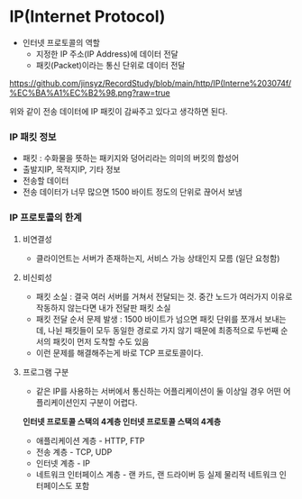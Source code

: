# IP(Internet Protocol)

- 인터넷 프로토콜의 역할
    - 지정한 IP 주소(IP Address)에 데이터 전달
    - 패킷(Packet)이라는 통신 단위로 데이터 전달

https://github.com/jinsyz/RecordStudy/blob/main/http/IP(Interne%203074f/%EC%BA%A1%EC%B2%98.png?raw=true

위와 같이 전송 데이터에 IP 패킷이 감싸주고 있다고 생각하면 된다.

### IP 패킷 정보

- 패킷 : 수화물을 뜻하는 패키지와 덩어리라는 의미의 버킷의 합성어
- 출발지IP, 목적지IP, 기타 정보
- 전송할 데이터
- 전송 데이터가 너무 많으면 1500 바이트 정도의 단위로 끊어서 보냄

### IP 프로토콜의 한계

1. 비연결성
    - 클라이언트는 서버가 존재하는지, 서비스 가능 상태인지 모름 (일단 요청함)
2. 비신뢰성
    - 패킷 소실 : 결국 여러 서버를 거쳐서 전달되는 것. 중간 노드가 여러가지 이유로 작동하지 않는다면 내가 전달판 패킷 소실
    - 패킷 전달 순서 문제 발생 : 1500 바이트가 넘으면 패킷 단위를 쪼개서 보내는데, 나뉜 패킷들이 모두 동일한 경로로 가지 않기 때문에 최종적으로 두번째 순서의 패킷이 먼저 도착할 수도 있음
    - 이런 문제를 해결해주는게 바로 TCP 프로토콜이다.
3. 프로그램 구분
    - 같은 IP를 사용하는 서버에서 통신하는 어플리케이션이 둘 이상일 경우 어떤 어플리케이션인지 구분이 어렵다.
    
    **인터넷 프로토콜 스택의 4계층 인터넷 프로토콜 스택의 4계층**
    
    - 애플리케이션 계층 - HTTP, FTP
    - 전송 계층 - TCP, UDP
    - 인터넷 계층 - IP
    - 네트워크 인터페이스 계층 - 랜 카드, 랜 드라이버 등 실제 물리적 네트워크 인터페이스도 포함
